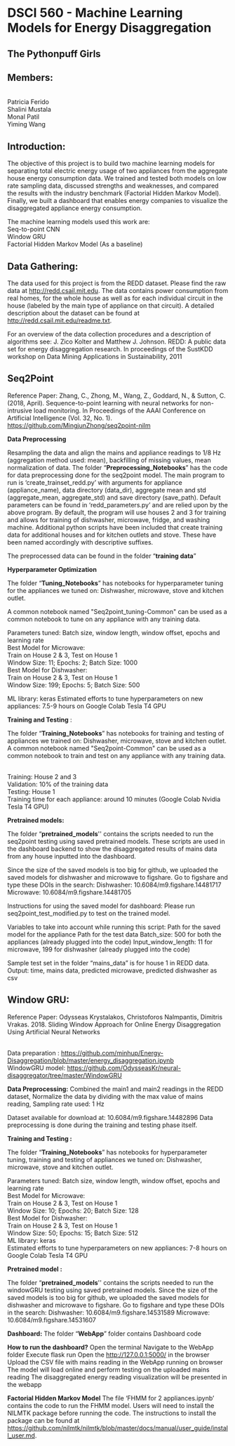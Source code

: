 # DSCI 560 - Machine Learning Models for Energy Disaggregation
## The Pythonpuff Girls

## Members:
<br>Patricia Ferido
<br>Shalini Mustala
<br>Monal Patil
<br>Yiming Wang

## Introduction:

The objective of this project is to build two machine learning models for separating total electric energy usage of two appliances from the aggregate house energy consumption data. We trained and tested both models on low rate sampling data, discussed strengths and weaknesses, and compared the results with the industry benchmark (Factorial Hidden Markov Model). Finally, we built a dashboard that enables energy companies to visualize the disaggregated appliance energy consumption. 

The machine learning models used this work are:
<br>Seq-to-point CNN
<br>Window GRU
<br>Factorial Hidden Markov Model (As a baseline)

## Data Gathering:
The data used for this project is from the REDD dataset. Please find the raw data at http://redd.csail.mit.edu. The data contains power consumption from real homes, for the whole house as well as for each individual circuit in the house (labeled by the main type of appliance on that circuit). A detailed description about the dataset can be found at http://redd.csail.mit.edu/readme.txt. 


For an overview of the data collection procedures and a description of algorithms see:
J. Zico Kolter and Matthew J. Johnson.  REDD: A public data set for energy disaggregation research.  In proceedings of the SustKDD workshop on Data Mining Applications in Sustainability, 2011

## Seq2Point

Reference Paper: Zhang, C., Zhong, M., Wang, Z., Goddard, N., & Sutton, C. (2018, April). Sequence-to-point learning with neural networks for non-intrusive load monitoring. In Proceedings of the AAAI Conference on Artificial Intelligence (Vol. 32, No. 1).
https://github.com/MingjunZhong/seq2point-nilm

**Data Preprocessing**

Resampling the data and align the mains and appliance readings to 1/8 Hz (aggregation method used: mean), backfilling of missing values, mean normalization of data. 
The folder “**Preprocessing_Notebooks**” has the code for data preprocessing done for the seq2point model. The main program to run is ‘create_trainset_redd.py’ with arguments for appliance (appliance_name), data directory (data_dir), aggregate mean and std (aggregate_mean, aggregate_std) and save directory (save_path). Default parameters can be found in ‘redd_parameters.py’ and are relied upon by the above program. By default, the program will use houses 2 and 3 for training and allows for training of dishwasher, microwave, fridge, and washing machine. Additional python scripts have been included that create training data for additional houses and for kitchen outlets and stove. These have been named accordingly with descriptive suffixes.

The preprocessed data can be found in the folder “**training data**” 

**Hyperparameter Optimization**

The folder “**Tuning_Notebooks**” has notebooks for hyperparameter tuning for the appliances we tuned on: Dishwasher, microwave, stove and kitchen outlet.

A common notebook named "Seq2point_tuning-Common" can be used as a common notebook to tune on any appliance with any training data. 

Parameters tuned: Batch size, window length, window offset, epochs and learning rate
<br>Best Model for Microwave: 
<br>Train on House 2 & 3, Test on House 1
<br>Window Size: 11;  Epochs: 2; Batch Size: 1000
<br>Best Model for Dishwasher: 
<br>Train on House 2 & 3, Test on House 1
<br>Window Size: 199; Epochs: 5;  Batch Size: 500

ML library: keras
Estimated efforts to tune hyperparameters on new appliances: 7.5-9 hours on Google Colab Tesla T4 GPU 

**Training and Testing** :

The folder “**Training_Notebooks**” has notebooks for training and testing of appliances we trained on: Dishwasher, microwave, stove and kitchen outlet.
A common notebook named "Seq2point-Common" can be used as a common notebook to train and test on any appliance with any training data.

<br>Training: House 2 and 3
<br>Validation: 10% of the training data
<br>Testing: House 1
<br>Training time for each appliance: around 10 minutes (Google Colab Nvidia Tesla T4 GPU) 


**Pretrained models:**

The folder “**pretrained_models**'' contains the scripts needed to run the seq2point testing using saved pretrained models. These scripts are used in the dashboard backend to show the disaggregated results of mains data from any house inputted into the dashboard. 

Since the size of the saved models is too big for github, we uploaded the saved models for dishwasher and microwave to figshare. Go to figshare and type these DOIs in the search: 
Dishwasher: 10.6084/m9.figshare.14481717
Microwave: 10.6084/m9.figshare.14481705

Instructions for using the saved model for dashboard:
Please run seq2point_test_modified.py to test on the trained model. 

Variables to take into account while running this script:
Path for the saved model for the appliance
Path for the test data 
Batch_size: 500 for both the appliances (already plugged into the code)
Input_window_length: 11 for microwave, 199 for dishwasher (already plugged into the code)

Sample test set in the folder “mains_data” is for house 1 in REDD data.  
Output: time, mains data, predicted microwave, predicted dishwasher as csv

## Window GRU:

Reference Paper: Odysseas Krystalakos, Christoforos Nalmpantis, Dimitris Vrakas. 2018. Sliding Window Approach for Online Energy Disaggregation Using Artificial Neural Networks

<br>Data preparation : https://github.com/minhup/Energy-Disaggregation/blob/master/energy_disaggregation.ipynb
<br>WindowGRU model: https://github.com/OdysseasKr/neural-disaggregator/tree/master/WindowGRU

**Data Preprocessing:**
Combined the main1 and main2 readings in the REDD dataset,
Normalize the data by dividing with the max value of mains reading, 
Sampling rate used: 1 Hz 

Dataset available for download at: 10.6084/m9.figshare.14482896
Data preprocessing is done during the training and testing phase itself.

**Training and Testing :**

The folder “**Training_Notebooks**” has notebooks for hyperparameter tuning,  training and testing of appliances we tuned on: Dishwasher, microwave, stove and kitchen outlet.

Parameters tuned: Batch size, window length, window offset, epochs and learning rate
<br>Best Model for Microwave: 
<br>Train on House 2 & 3, Test on House 1
<br>Window Size: 10;  Epochs: 20; Batch Size: 128
<br>Best Model for Dishwasher: 
<br>Train on House 2 & 3, Test on House 1
<br>Window Size: 50; Epochs: 15;  Batch Size: 512
<br>ML library: keras
<br>Estimated efforts to tune hyperparameters on new appliances: 7-8  hours on Google Colab Tesla T4 GPU

**Pretrained model :**

The folder “**pretrained_models**'' contains the scripts needed to run the windowGRU testing using saved pretrained models. 
Since the size of the saved models is too big for github, we uploaded the saved models for dishwasher and microwave to figshare. Go to figshare and type these DOIs in the search: 
Dishwasher: 10.6084/m9.figshare.14531589
Microwave: 10.6084/m9.figshare.14531607


**Dashboard:**
The folder  “**WebApp**” folder contains Dashboard code 

**How to run the dashboard?** 
Open the terminal
Navigate to the WebApp folder
 Execute flask run 
Open the http://127.0.0.1:5000/ in the browser
Upload the CSV file with mains reading in the WebApp running on browser
The model will load online and perform testing on the uploaded mains reading
The disaggregated energy reading visualization will be presented in the webapp

**Factorial Hidden Markov Model**
The file ‘FHMM for 2 appliances.ipynb’ contains the code to run the FHMM model. Users will need to install the NILMTK package before running the code. The instructions to install the package can be found at https://github.com/nilmtk/nilmtk/blob/master/docs/manual/user_guide/install_user.md. 




